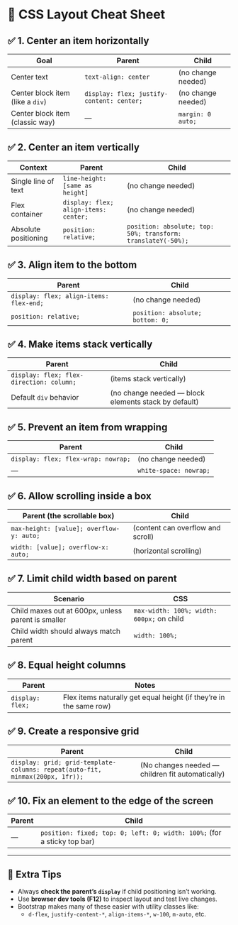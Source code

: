 
# 🧭 CSS Layout Cheat Sheet

## ✅ 1. Center an item horizontally

| Goal | Parent | Child |
|------|--------|-------|
| Center text | `text-align: center` | (no change needed) |
| Center block item (like a `div`) | `display: flex; justify-content: center;` | (no change needed) |
| Center block item (classic way) | — | `margin: 0 auto;` |

## ✅ 2. Center an item vertically

| Context | Parent | Child |
|---------|--------|-------|
| Single line of text | `line-height: [same as height]` | (no change needed) |
| Flex container | `display: flex; align-items: center;` | (no change needed) |
| Absolute positioning | `position: relative;` | `position: absolute; top: 50%; transform: translateY(-50%);` |

## ✅ 3. Align item to the bottom

| Parent | Child |
|--------|-------|
| `display: flex; align-items: flex-end;` | (no change needed) |
| `position: relative;` | `position: absolute; bottom: 0;` |

## ✅ 4. Make items stack vertically

| Parent | Child |
|--------|-------|
| `display: flex; flex-direction: column;` | (items stack vertically) |
| Default `div` behavior | (no change needed — block elements stack by default) |

## ✅ 5. Prevent an item from wrapping

| Parent | Child |
|--------|-------|
| `display: flex; flex-wrap: nowrap;` | (no change needed) |
| — | `white-space: nowrap;` |

## ✅ 6. Allow scrolling inside a box

| Parent (the scrollable box) | Child |
|-----------------------------|-------|
| `max-height: [value]; overflow-y: auto;` | (content can overflow and scroll) |
| `width: [value]; overflow-x: auto;` | (horizontal scrolling) |

## ✅ 7. Limit child width based on parent

| Scenario | CSS |
|----------|-----|
| Child maxes out at 600px, unless parent is smaller | `max-width: 100%; width: 600px;` on child |
| Child width should always match parent | `width: 100%;` |

## ✅ 8. Equal height columns

| Parent | Notes |
|--------|-------|
| `display: flex;` | Flex items naturally get equal height (if they’re in the same row) |

## ✅ 9. Create a responsive grid

| Parent | Child |
|--------|-------|
| `display: grid; grid-template-columns: repeat(auto-fit, minmax(200px, 1fr));` | (No changes needed — children fit automatically) |

## ✅ 10. Fix an element to the edge of the screen

| Parent | Child |
|--------|-------|
| — | `position: fixed; top: 0; left: 0; width: 100%;` (for a sticky top bar) |

---

## 🧰 Extra Tips

- Always **check the parent’s `display`** if child positioning isn’t working.
- Use **browser dev tools (F12)** to inspect layout and test live changes.
- Bootstrap makes many of these easier with utility classes like:
  - `d-flex`, `justify-content-*`, `align-items-*`, `w-100`, `m-auto`, etc.
